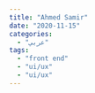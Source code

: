 ```yaml
---
title: "Ahmed Samir"
date: "2020-11-15"
categories:
  - "عربي"
tags:
  - "front end"
  - "ui/ux"
  - "ui/ux"
---
```

